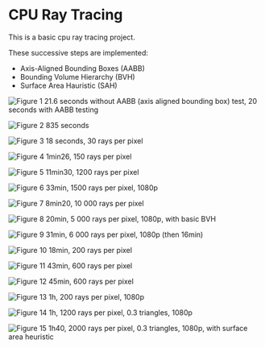 # CPU Ray Tracing

This is a basic cpu ray tracing project.

These successive steps are implemented:
- Axis-Aligned Bounding Boxes (AABB)
- Bounding Volume Hierarchy (BVH)
- Surface Area Hauristic (SAH)

![Figure 1](figures/fig1.png)
21.6 seconds without AABB (axis aligned bounding box) test, 20 seconds with AABB testing

![Figure 2](figures/fig2.png)
835 seconds

![Figure 3](figures/fig3.png)
18 seconds, 30 rays per pixel

![Figure 4](figures/fig4.png)
1min26, 150 rays per pixel

![Figure 5](figures/fig5.png)
11min30, 1200 rays per pixel

![Figure 6](figures/fig6.png)
33min, 1500 rays per pixel, 1080p

![Figure 7](figures/fig7.png)
8min20, 10 000 rays per pixel

![Figure 8](figures/fig8.png)
20min, 5 000 rays per pixel, 1080p, with basic BVH

![Figure 9](figures/fig9.png)
31min, 6 000 rays per pixel, 1080p (then 16min)

![Figure 10](figures/fig10.png)
18min, 200 rays per pixel

![Figure 11](figures/fig11.png)
43min, 600 rays per pixel

![Figure 12](figures/fig12.png)
45min, 600 rays per pixel

![Figure 13](figures/fig13.png)
1h, 200 rays per pixel, 1080p

![Figure 14](figures/fig14.png)
1h, 1200 rays per pixel, 0.3 triangles, 1080p

![Figure 15](figures/fig15.png)
1h40, 2000 rays per pixel, 0.3 triangles, 1080p, with surface area heuristic
